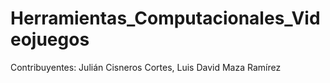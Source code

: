 # Herramientas_Computacionales_Videojuegos
Contribuyentes: Julián Cisneros Cortes, Luis David Maza Ramírez
